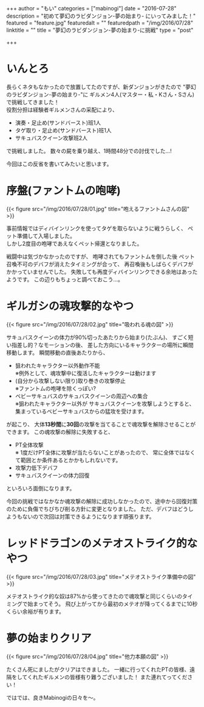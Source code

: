 +++
author = "もい"
categories = ["mabinogi"]
date = "2016-07-28"
description = "初めて夢幻のラビダンジョン-夢の始まり- にいってみました！"
featured = "feature.jpg"
featuredalt = ""
featuredpath = "/img/2016/07/28"
linktitle = ""
title = "夢幻のラビダンジョン-夢の始まり-に挑戦"
type = "post"

+++

# いんとろ
長らくネタもなかったので放置してたのですが、新ダンジョンがきたので
"夢幻のラビダンジョン-夢の始まり-"に
ギルメン4人(マスター・私・Kさん・Sさん)で挑戦してきました！  
役割分担は経験者ギルメンさんの采配により、

- 演奏・足止め(サンドバースト)班1人
- タゲ取り・足止め(サンドバースト)班1人
- サキュバスクイーン攻撃班2人

で挑戦しました。
数々の屍を乗り越え、1時間48分での討伐でした…!

今回はこの反省を書いてみたいと思います。

# 序盤(ファントムの咆哮)
{{< figure src="/img/2016/07/28/01.jpg" title="咆えるファントムさんの図" >}}

事前情報ではディバインリンクを使ってタゲを取らないように戦うらしく、
ペット準備して入場しました。  
しかし2度目の咆哮であえなくペット帰還となりました。

戦闘中は気づかなかったのですが、
咆哮されてもファントムを倒した後
ペット召喚不可のデバフが消えたタイミングが合って、
再召喚後もしばらくデバフがかかっていませんでした。
失敗しても再度ディバインリンクできる余地はあったようです。
この辺りもちょっと調べておこう…。

# ギルガシの魂攻撃的なやつ
{{< figure src="/img/2016/07/28/02.jpg" title="吸われる魂の図" >}}

サキュバスクイーンの体力が90%切ったあたりから始まり(たぶん)、
すごく短い指差し的？なモーションの後、
差した方向にいるキャラクターの場所に瞬間移動します。
瞬間移動の直後あたりから、

- 狙われたキャラクター以外動作不能  
  ※例外として、魂攻撃中に復活したキャラクターは動けます
- (自分から攻撃しない限り)取り巻きの攻撃停止  
  ※ファントムの咆哮を除くっぽい?
- ベビーサキュバスのサキュバスクイーンの周辺への集合  
  ※狙われたキャラクター以外が
  サキュバスクイーンを攻撃しようとすると、
  集まっているベビーサキュバスからの猛攻を受けます。

が起こり、
大体**13秒間**に**30回**の攻撃を当てることで魂攻撃を解除させることができます。
この魂攻撃の解除に失敗すると、

- PT全体攻撃  
  ※ 1度だけPT全体に攻撃が当たらないことがあったので、
     常に全体ではなくて範囲とか条件あるとかかもしれないです。
- 攻撃力低下デバフ
- サキュバスクイーンの体力回復

といろいろ面倒になります。

今回の挑戦ではなかなか魂攻撃の解除に成功しなかったので、途中から回復対策のために負傷でちびちび削る方針に変更となりました。
ただ、デバフはどうしようもないので次回は対策できるようになります頑張ります。

# レッドドラゴンのメテオストライク的なやつ
{{< figure src="/img/2016/07/28/03.jpg" title="メテオストライク準備中の図" >}}

メテオストライク的な奴は87%から使ってきたので魂攻撃と同じくらいのタイミングで始まってそう。
飛び上がってから最初のメテオが降ってくるまでに10秒くらい余裕が有ります。

# 夢の始まりクリア
{{< figure src="/img/2016/07/28/04.jpg" title="他力本願の図" >}}

たくさん死にましたがクリアはできました。
一緒に行ってくれたPTの皆様、遠隔をしてくれたギルメンの皆様有り難うございました！
また連れてってください！

ではでは、良きMabinogiの日々を～。
